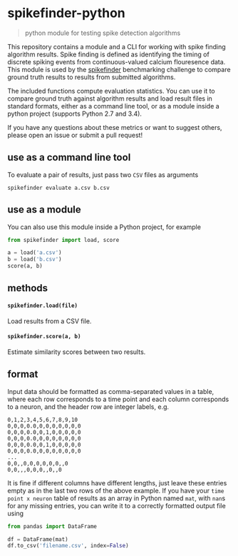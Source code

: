 # spikefinder-python

> python module for testing spike detection algorithms

This repository contains a module and a CLI for working with spike finding algorithm results. Spike finding is defined as identifying the timing of discrete spiking events from continuous-valued calcium flouresence data. This module is used by the [spikefinder](https://github.com/codeneuro/spikefinder) benchmarking challenge to compare ground truth results to results from submitted algorithms.

The included functions compute evaluation statistics. You can use it to compare ground truth against algorithm results and load result files in standard formats, either as a command line tool, or as a module inside a python project (supports Python 2.7 and 3.4).

If you have any questions about these metrics or want to suggest others, please open an issue or submit a pull request!

## use as a command line tool

To evaluate a pair of results, just pass two `CSV` files as arguments

```
spikefinder evaluate a.csv b.csv
```

## use as a module

You can also use this module inside a Python project, for example

```python
from spikefinder import load, score

a = load('a.csv')
b = load('b.csv')
score(a, b)
```

## methods

#### `spikefinder.load(file)`

Load results from a CSV file.

#### `spikefinder.score(a, b)`

Estimate similarity scores between two results.

## format

Input data should be formatted as comma-separated values in a table, where each row corresponds to a time point and each column corresponds to a neuron, and the header row are integer labels, e.g.

```
0,1,2,3,4,5,6,7,8,9,10
0,0,0,0.0,0,0,0,0,0,0,0
0,0,0,0.0,0,1,0,0,0,0,0
0,0,0,0.0,0,0,0,0,0,0,0
0,0,0,0.0,0,1,0,0,0,0,0
0,0,0,0.0,0,0,0,0,0,0,0
...
0,0,,0,0,0,0,0,0,,0
0,0,,,0,0,0,,0,,0
```

It is fine if different columns have different lengths, just leave these entries empty as in the last two rows of the above example. If you have your `time point x neuron` table of results as an array in Python named `mat`, with `nan`s for any missing entries, you can write it to a correctly formatted output file using

```python
from pandas import DataFrame

df = DataFrame(mat)
df.to_csv('filename.csv', index=False)
```
